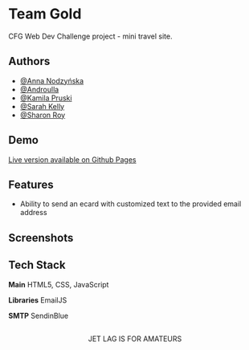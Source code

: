 
# Team Gold

CFG Web Dev Challenge project - mini travel site.


## Authors

- [@Anna Nodzyńska](https://www.github.com/neternefer)
- [@Androulla](https://github.com/n1ght0wl)
- [@Kamila Pruski](https://github.com/pruskikam)
- [@Sarah Kelly](https://github.com/sloukelly)
- [@Sharon Roy](https://github.com/sharonroy28)


## Demo

[Live version available on Github Pages](https://n1ght0wl.github.io/cfg-web-dev/)


## Features

- Ability to send an ecard with customized text to the provided email address

## Screenshots


## Tech Stack

**Main** HTML5, CSS, JavaScript

**Libraries** EmailJS

**SMTP** SendinBlue

##  

<p align="center">JET LAG IS FOR AMATEURS</p>

